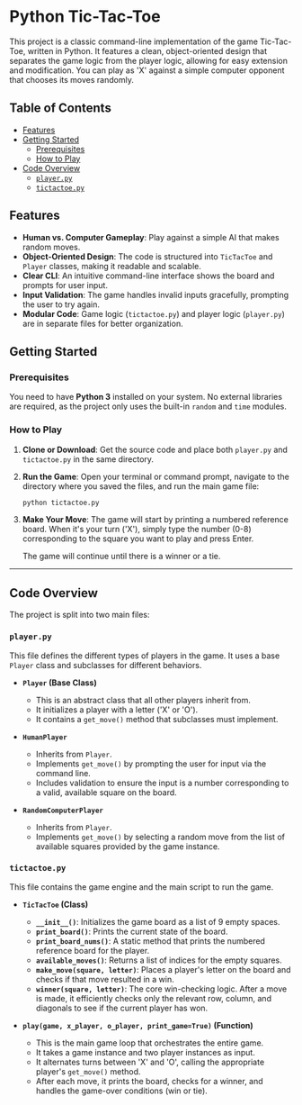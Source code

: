 # Python Tic-Tac-Toe
This project is a classic command-line implementation of the game Tic-Tac-Toe, written in Python. It features a clean, object-oriented design that separates the game logic from the player logic, allowing for easy extension and modification. You can play as 'X' against a simple computer opponent that chooses its moves randomly.

## Table of Contents
- [Features](#features)
- [Getting Started](#getting-started)
	- [Prerequisites](#prerequisites)
	- [How to Play](#how-to-play)
- [Code Overview](#code-overview)
	- [`player.py`](#playerpy)
	- [`tictactoe.py`](#tictactoepy)

## Features
  - **Human vs. Computer Gameplay**: Play against a simple AI that makes random moves.
  - **Object-Oriented Design**: The code is structured into `TicTacToe` and `Player` classes, making it readable and scalable.
  - **Clear CLI**: An intuitive command-line interface shows the board and prompts for user input.
  - **Input Validation**: The game handles invalid inputs gracefully, prompting the user to try again.
  - **Modular Code**: Game logic (`tictactoe.py`) and player logic (`player.py`) are in separate files for better organization.

## Getting Started
### Prerequisites
You need to have **Python 3** installed on your system. No external libraries are required, as the project only uses the built-in `random` and `time` modules.

### How to Play
1.  **Clone or Download**: Get the source code and place both `player.py` and `tictactoe.py` in the same directory.

2.  **Run the Game**: Open your terminal or command prompt, navigate to the directory where you saved the files, and run the main game file:

    ```sh
    python tictactoe.py
    ```

3.  **Make Your Move**: The game will start by printing a numbered reference board. When it's your turn ('X'), simply type the number (0-8) corresponding to the square you want to play and press Enter.

    The game will continue until there is a winner or a tie.

-----

## Code Overview
The project is split into two main files:

### `player.py`
This file defines the different types of players in the game. It uses a base `Player` class and subclasses for different behaviors.
  - **`Player` (Base Class)**
	- This is an abstract class that all other players inherit from.
	- It initializes a player with a letter ('X' or 'O').
	- It contains a `get_move()` method that subclasses must implement.

  - **`HumanPlayer`**
	- Inherits from `Player`.
	- Implements `get_move()` by prompting the user for input via the command line.
	- Includes validation to ensure the input is a number corresponding to a valid, available square on the board.

  - **`RandomComputerPlayer`**
	- Inherits from `Player`.
	- Implements `get_move()` by selecting a random move from the list of available squares provided by the game instance.

### `tictactoe.py`
This file contains the game engine and the main script to run the game.
- **`TicTacToe` (Class)**
	- **`__init__()`**: Initializes the game board as a list of 9 empty spaces.
	- **`print_board()`**: Prints the current state of the board.
	- **`print_board_nums()`**: A static method that prints the numbered reference board for the player.
	- **`available_moves()`**: Returns a list of indices for the empty squares.
	- **`make_move(square, letter)`**: Places a player's letter on the board and checks if that move resulted in a win.
	- **`winner(square, letter)`**: The core win-checking logic. After a move is made, it efficiently checks only the relevant row, column, and diagonals to see if the current player has won.

- **`play(game, x_player, o_player, print_game=True)` (Function)**
	- This is the main game loop that orchestrates the entire game.
	- It takes a game instance and two player instances as input.
	- It alternates turns between 'X' and 'O', calling the appropriate player's `get_move()` method.
	- After each move, it prints the board, checks for a winner, and handles the game-over conditions (win or tie).